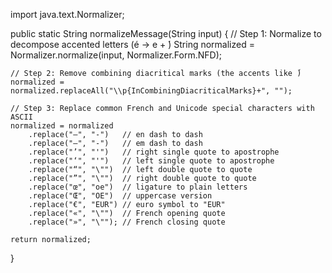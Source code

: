 import java.text.Normalizer;

public static String normalizeMessage(String input) {
    // Step 1: Normalize to decompose accented letters (é → e + ́)
    String normalized = Normalizer.normalize(input, Normalizer.Form.NFD);

    // Step 2: Remove combining diacritical marks (the accents like ́)
    normalized = normalized.replaceAll("\\p{InCombiningDiacriticalMarks}+", "");

    // Step 3: Replace common French and Unicode special characters with ASCII
    normalized = normalized
        .replace("–", "-")   // en dash to dash
        .replace("—", "-")   // em dash to dash
        .replace("’", "'")   // right single quote to apostrophe
        .replace("‘", "'")   // left single quote to apostrophe
        .replace("“", "\"")  // left double quote to quote
        .replace("”", "\"")  // right double quote to quote
        .replace("œ", "oe")  // ligature to plain letters
        .replace("Œ", "OE")  // uppercase version
        .replace("€", "EUR") // euro symbol to "EUR"
        .replace("«", "\"")  // French opening quote
        .replace("»", "\""); // French closing quote

    return normalized;
}
